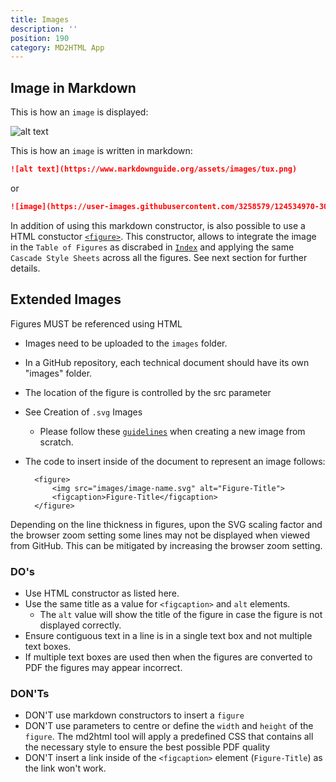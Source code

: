 ```yaml
---
title: Images
description: ''
position: 190
category: MD2HTML App
---
```



## Image in Markdown
This is how an `image` is displayed:

![alt text](https://www.markdownguide.org/assets/images/tux.png)

This is how an `image` is written in markdown:

```md
![alt text](https://www.markdownguide.org/assets/images/tux.png)
```
or
```md
![image](https://user-images.githubusercontent.com/3258579/124534970-30fdbe00-ddca-11eb-8a95-ca7dd82eba41.png)

```
In addition of using this markdown constructor, is also possible to use a HTML constuctor [`<figure>`](md2html-extended#figures). This constructor, allows to integrate the image in the `Table of Figures` as discrabed in [`Index`](md2html-extended#indexes) and applying the same `Cascade Style Sheets` across all the figures. See next section for further details.

## Extended Images

Figures MUST be referenced using HTML

* Images need to be uploaded to the `images` folder.
* In a GitHub repository, each technical document should have its own "images" folder.
* The location of the figure is controlled by the src parameter
* See Creation of `.svg` Images
    * Please follow these [`guidelines`](https://docs.google.com/document/d/194oEy2GrUdLafICeKUxPVH8zX9okZd_D/edit?usp=sharing&ouid=112978134087833973902&rtpof=true&sd=true) when creating a new image from scratch.
* The code to insert inside of the document to represent an image follows:


        <figure>
            <img src="images/image-name.svg" alt="Figure-Title">
            <figcaption>Figure-Title</figcaption>
        </figure>


<alert>Depending on the line thickness in figures, upon the SVG scaling factor and the browser zoom setting some lines may not be displayed when viewed from GitHub. 
This can be mitigated by increasing the browser zoom setting. </alert>

### DO's

* Use HTML constructor as listed here.
* Use the same title as a value for `<figcaption>` and `alt` elements.
    * The `alt` value will show the title of the figure in case the figure is not displayed correctly.
* Ensure contiguous text in a line is in a single text box and not multiple text boxes. 
* If multiple text boxes are used then when the figures are converted to PDF the figures may appear incorrect.

### DON'Ts

* DON'T use markdown constructors to insert a `figure`
* DON'T use parameters to centre or define the `width` and `height` of the `figure`. The md2html tool will apply a predefined CSS that contains all the necessary style to ensure the best possible PDF quality
* DON'T insert a link inside of the `<figcaption>` element (`Figure-Title`) as the link won't work.
